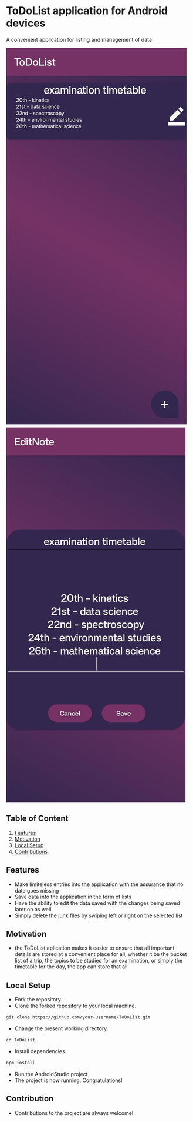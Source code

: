 # ToDoList application for Android devices
A convenient application for listing and management of data 

![image](img1.jpg)  ![image](img3.jpg)
## Table of Content 
1. [Features](#features-)
2. [Motivation](#motivation-behind-the-project-)
3. [Local Setup](#local-setup-)
4. [Contributions](#contributions-)

## Features 
- Make limiteless entries into the application with the assurance that no data goes missing 
- Save data into the application in the form of lists
- Have the ability to edit the data saved with the changes being saved later on as well
- Simply delete the junk files by swiping left or right on the selected list

## Motivation
- the ToDoList aplication makes it easier to ensure that all important details are stored at a convenient place for all, whether it be the bucket list of a trip, the topics to be studied for an examination, or simply the timetable for the day, the app can store that all

## Local Setup
-  Fork the repository.
- Clone the forked repository to your local machine.
```markdown
git clone https://github.com/your-username/ToDoList.git
```
- Change the present working directory.
```markdown
cd ToDoList
```
- Install dependencies.
```markdown
npm install
```
- Run the AndroidStudio project
- The project is now running. Congratulations!

## Contribution 
- Contributions to the project are always welcome!

  
